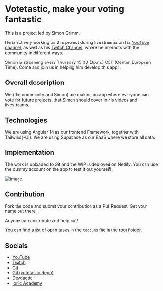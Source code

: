 # Votetastic, make your voting fantastic

This is a project led by Simon Grimm.

He is actively working on this project during livestreams on
his [YouTube channel](https://www.youtube.com/c/SimonGrimmDev),
as well as his [Twitch Channel](https://www.twitch.tv/captainionic), where he interacts with the community in different
ways.

Simon is streaming every Thursday 15:00 (3p.m.) CET (Central European Time). Come and join us in helping him develop
this app!

## Overall description

We (the community and Simon) are making an app where everyone can vote for future projects,
that Simon should cover in his videos and livestreams.

## Technologies

We are using Angular 14 as our frontend Framework, together with Tailwind(-UI).
We are using Supabase as our BaaS where we store all data.

## Implementation

The work is uploaded to [Git](https://github.com/saimon24/Votetastic) and the WIP is deployed
on [Netlify](https://classy-kitsune-3f9088.netlify.app/).
You can use the dummy account on the app to test it out yourself!

![image](https://user-images.githubusercontent.com/40073861/184167833-9351f3c4-86ac-45ac-bc57-d9932e6126bb.png)

## Contribution

Fork the code and submit your contribution as a Pull Request. Get your name out there!

Anyone can contribute and help out!

You can find a list of open tasks in the ```todo.md``` file in the root Folder.

## Socials

- [YouTube](https://www.youtube.com/c/SimonGrimmDev)
- [Twitch](https://www.twitch.tv/captainionic)
- [Git](https://github.com/saimon24)
- [Git (votetastic Repo)](https://github.com/saimon24/Votetastic)
- [Devdactic](http://devdactic.com/devblog/)
- [Ionic Academy](https://ionicacademy.com/)

